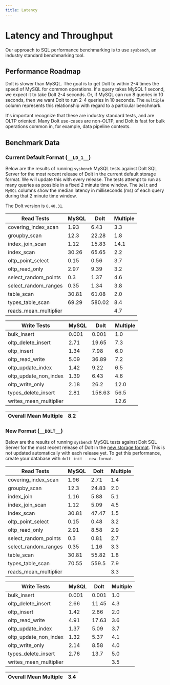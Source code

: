 ```yaml
---
title: Latency
---
```


# Latency and Throughput

Our approach to SQL performance benchmarking is to use `sysbench`, an
industry standard benchmarking tool.

## Performance Roadmap

Dolt is slower than MySQL. The goal is to get Dolt to within 2-4 times
the speed of MySQL for common operations. If a query takes MySQL 1
second, we expect it to take Dolt 2-4 seconds. Or, if MySQL can run 8
queries in 10 seconds, then we want Dolt to run 2-4 queries in 10
seconds. The `multiple` column represents this relationship with
regard to a particular benchmark.

It's important recognize that these are industry standard tests, and
are OLTP oriented. Many Dolt use-cases are non-OLTP, and Dolt is fast
for bulk operations common in, for example, data pipeline contexts.

## Benchmark Data

### Current Default Format (`__LD_1__`)

Below are the results of running `sysbench` MySQL tests against Dolt
SQL Server for the most recent release of Dolt in the current default 
storage format. We will update this with every release. The tests 
attempt to run as many queries as possible in a fixed 2 minute time 
window. The `Dolt` and `MySQL` columns show the median latency in 
milliseconds (ms) of each query during that 2 minute time window.

The Dolt version is `0.40.31`.
<!-- START___LD_1___LATENCY_RESULTS_TABLE -->
|       Read Tests        | MySQL |  Dolt  | Multiple |
|-------------------------|-------|--------|----------|
| covering\_index\_scan   |  1.93 |   6.43 |      3.3 |
| groupby\_scan           |  12.3 |  22.28 |      1.8 |
| index\_join\_scan       |  1.12 |  15.83 |     14.1 |
| index\_scan             | 30.26 |  65.65 |      2.2 |
| oltp\_point\_select     |  0.15 |   0.56 |      3.7 |
| oltp\_read\_only        |  2.97 |   9.39 |      3.2 |
| select\_random\_points  |   0.3 |   1.37 |      4.6 |
| select\_random\_ranges  |  0.35 |   1.34 |      3.8 |
| table\_scan             | 30.81 |  61.08 |      2.0 |
| types\_table\_scan      | 69.29 | 580.02 |      8.4 |
| reads\_mean\_multiplier |       |        |      4.7 |

|       Write Tests        | MySQL |  Dolt  | Multiple |
|--------------------------|-------|--------|----------|
| bulk\_insert             | 0.001 |  0.001 |      1.0 |
| oltp\_delete\_insert     |  2.71 |  19.65 |      7.3 |
| oltp\_insert             |  1.34 |   7.98 |      6.0 |
| oltp\_read\_write        |  5.09 |  36.89 |      7.2 |
| oltp\_update\_index      |  1.42 |   9.22 |      6.5 |
| oltp\_update\_non\_index |  1.39 |   6.43 |      4.6 |
| oltp\_write\_only        |  2.18 |   26.2 |     12.0 |
| types\_delete\_insert    |  2.81 | 158.63 |     56.5 |
| writes\_mean\_multiplier |       |        |     12.6 |

| Overall Mean Multiple | 8.2 |
|-----------------------|-----|
<!-- END___LD_1___LATENCY_RESULTS_TABLE -->

### New Format (`__DOLT__`)

Below are the results of running `sysbench` MySQL tests against Dolt
SQL Server for the most recent release of Dolt in the [new 
storage format](https://www.dolthub.com/blog/2022-08-12-new-format-migraiton/).
This is not updated automatically with each release yet.
To get this performance, create your database with `dolt init --new-format`. 
<!-- START___DOLT___LATENCY_RESULTS_TABLE -->
|       Read Tests        | MySQL | Dolt  | Multiple |
|-------------------------|-------|-------|----------|
| covering\_index\_scan   |  1.96 |  2.71 |      1.4 |
| groupby\_scan           |  12.3 | 24.83 |      2.0 |
| index\_join             |  1.16 |  5.88 |      5.1 |
| index\_join\_scan       |  1.12 |  5.09 |      4.5 |
| index\_scan             | 30.81 | 47.47 |      1.5 |
| oltp\_point\_select     |  0.15 |  0.48 |      3.2 |
| oltp\_read\_only        |  2.91 |  8.58 |      2.9 |
| select\_random\_points  |   0.3 |  0.81 |      2.7 |
| select\_random\_ranges  |  0.35 |  1.16 |      3.3 |
| table\_scan             | 30.81 | 55.82 |      1.8 |
| types\_table\_scan      | 70.55 | 559.5 |      7.9 |
| reads\_mean\_multiplier |       |       |      3.3 |

|       Write Tests        | MySQL | Dolt  | Multiple |
|--------------------------|-------|-------|----------|
| bulk\_insert             | 0.001 | 0.001 |      1.0 |
| oltp\_delete\_insert     |  2.66 | 11.45 |      4.3 |
| oltp\_insert             |  1.42 |  2.86 |      2.0 |
| oltp\_read\_write        |  4.91 | 17.63 |      3.6 |
| oltp\_update\_index      |  1.37 |  5.09 |      3.7 |
| oltp\_update\_non\_index |  1.32 |  5.37 |      4.1 |
| oltp\_write\_only        |  2.14 |  8.58 |      4.0 |
| types\_delete\_insert    |  2.76 |  13.7 |      5.0 |
| writes\_mean\_multiplier |       |       |      3.5 |

| Overall Mean Multiple | 3.4 |
|-----------------------|-----|
<!-- END___DOLT___LATENCY_RESULTS_TABLE -->
<br/>
